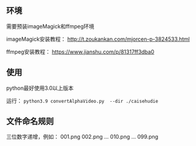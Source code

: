 ## 环境
需要预装imageMagick和ffmpeg环境

imageMagick安装教程：
http://t.zoukankan.com/mjorcen-p-3824533.html

ffmpeg安装教程：
https://www.jianshu.com/p/81317ff3dba0

## 使用
python最好使用3.0以上版本

运行：
`python3.9 convertAlphaVideo.py  --dir ./caisehudie`

## 文件命名规则
三位数字递增，例如：
001.png
002.png
...
010.png
...
099.png
